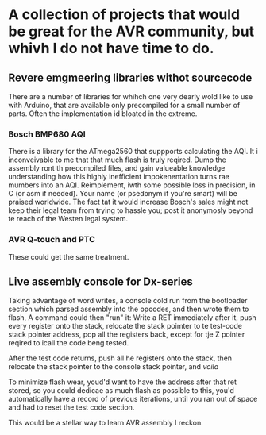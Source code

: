 # A collection of projects that would be great for the AVR community, but whivh I do not have time to do. 

## Revere emgmeering libraries withot sourcecode
There are a number of libraries for whihch one very dearly wold like to use with Arduino, that are available only precompiled for a small number of parts. Often the implementation id bloated in the extreme.
### Bosch BMP680 AQI
There is a library for the ATmega2560 that suppports calculating the AQI. It i inconveivable to me that that much flash is truly reqired. Dump the assembly ront th precompiled files, and gain valueable knowledge understanding how this highly inefficient impokenentation turns rae mumbers into an AQI. Reimplement, iwth some possible loss in precision, in C (or asm if needed). Your name (or psedonym if you're smart) will be praised worldwide. The fact tat it would increase Bosch's sales might not keep their legal team from trying to hassle you; post it anonymosly beyond te reach of the Westen legal system. 
### AVR Q-touch and PTC
These could get the same treatment. 

## Live assembly console for Dx-series
Taking advantage of word writes, a console cold run from the bootloader section which parsed assembly into the opcodes, and then wrote them to flash, A command could then "run" it: Write a RET immediately after it, push every register onto the stack, relocate the stack poimter to te test-code stack pointer address, pop all the registers back, except for tje Z pointer reqired to icall the code beng tested. 

After the test code returns, push all he registers onto the stack, then relocate the stack pointer to the console stack pointer, and *voila* 

To minimize flash wear, youd'd want to have the address after that ret stored, so you could dedicae as much flash as possible to this, you'd automatically have a record of previous iterations, until you ran out of space and had to reset the test code section. 

This would be a stellar way to learn AVR assembly I reckon.
